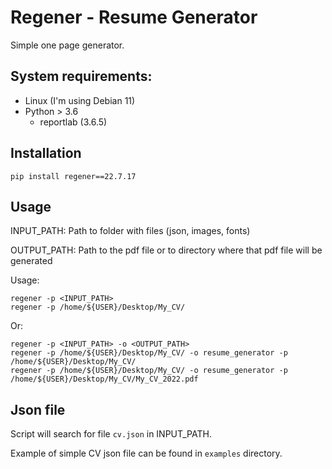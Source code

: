 # Regener - Resume Generator

Simple one page generator.

## System requirements:
 - Linux (I'm using Debian 11)
 - Python > 3.6
   - reportlab (3.6.5)


## Installation 

    pip install regener==22.7.17

## Usage

INPUT_PATH: Path to folder with files (json, images, fonts)

OUTPUT_PATH: Path to the pdf file or to directory where that pdf file will be generated

Usage:

    regener -p <INPUT_PATH>
    regener -p /home/${USER}/Desktop/My_CV/

Or:

    regener -p <INPUT_PATH> -o <OUTPUT_PATH>
    regener -p /home/${USER}/Desktop/My_CV/ -o resume_generator -p /home/${USER}/Desktop/My_CV/
    regener -p /home/${USER}/Desktop/My_CV/ -o resume_generator -p /home/${USER}/Desktop/My_CV/My_CV_2022.pdf

## Json file

Script will search for file `cv.json` in INPUT_PATH.

Example of simple CV json file can be found in `examples` directory. 
